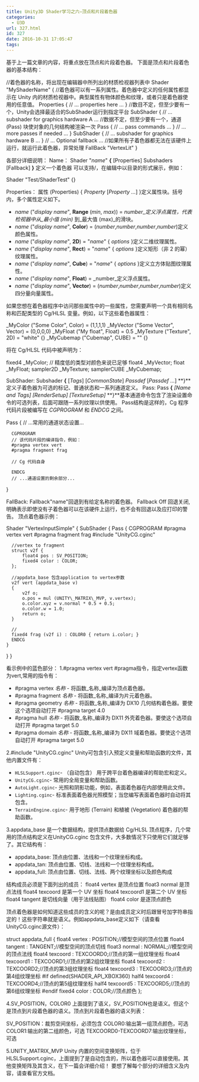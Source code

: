 ```yaml
---
title: Unity3D Shader学习之六—顶点和片段着色器
categories:
  - U3D
url: 327.html
id: 327
date: 2016-10-31 17:05:47
tags:
---
```


基于上一篇文章的内容，将重点放在顶点和片段着色器。 下面是顶点和片段着色器的基本结构：

//着色器的名称，将出现在编辑器中所列出的材质检视器列表中
Shader "MyShaderName" {
//着色器可以有一系列属性。着色器中定义的任何属性都显示在 Unity 内的材质检视器中。典型属性有物体颜色和纹理，或者只是着色器使用的任意值。
Properties {
// ... properties here ...
    }
//数目不定，但至少要有一个，Unity会选择最适合的SubShader运行到指定平台
SubShader {
// ... subshader for graphics hardware A ...
//数据不定，但至少要有一个，通道 (Pass) 块使对象的几何结构被渲染一次
Pass {
// ... pass commands ...
        }
// ... more passes if needed ...
    }
SubShader {
// ... subshader for graphics hardware B ...
    }
// ... Optional fallback ...
//如果所有子着色器都无法在该硬件上运行，就运行此着色器，异常处理
FallBack "VertexLit"
}

各部分详细说明： Name： Shader "_name_" **{** \[Properties\] Subshaders \[Fallback\] **}** 定义一个着色器 可以支持/，在编辑中以目录的形式展示，例如：

Shader "Test/ShaderTest" {}

Properties： 属性 (Properties) { _Property_ \[_Property ..._\] }定义属性块。括号内，多个属性定义如下。

*   _name_ ("_display name_", **Range** (_min_, _max_)) = _number_定义浮点属性，代表检视器中从_最小值 (min)_ 到_最大值 (max)_的滑块。
*   _name_ ("_display name_", **Color**) = (_number_,_number_,_number_,_number_)定义颜色属性。
*   _name_ ("_display name_", **2D**) = "_name_" { _options_ }定义二维纹理属性。
*   _name_ ("_display name_", **Rect**) = "_name_" { _options_ }定义矩形（非 2 的幂）纹理属性。
*   _name_ ("_display name_", **Cube**) = "_name_" { _options_ }定义立方体贴图纹理属性。
*   _name_ ("_display name_", **Float**) = _number_定义浮点属性。
*   _name_ ("_display name_", **Vector**) = (_number_,_number_,_number_,_number_)定义四分量向量属性。

如果您想在着色器程序中访问那些属性中的一些属性，您需要声明一个具有相同名称和匹配类型的 Cg/HLSL 变量。例如，以下这些着色器属性：

_MyColor ("Some Color", Color) = (1,1,1,1) 
_MyVector ("Some Vector", Vector) = (0,0,0,0) 
_MyFloat ("My float", Float) = 0.5 
_MyTexture ("Texture", 2D) = "white" {} 
_MyCubemap ("Cubemap", CUBE) = "" {} 

将在 Cg/HLSL 代码中被声明为：

fixed4 _MyColor; // 精度低的类型对颜色来说已足够
float4 _MyVector;
float _MyFloat; 
sampler2D _MyTexture;
samplerCUBE _MyCubemap;

SubShader: Subshader **{** \[_Tags_\] \[_CommonState_\] _Passdef_ \[_Passdef ..._\] **}**定义子着色器为可选的标记、普通状态和一系列通道定义。 Pass: Pass **{** _\[Name and Tags\] \[RenderSetup\] \[TextureSetup\]_ **}**基本通道命令包含了渲染设置命令的可选列表，后面可跟随一系列纹理以供使用。 Pass结构是这样的，Cg 程序代码片段被编写在 _CGPROGRAM_ 和 _ENDCG_ 之间。

 Pass {
      // ...常用的通道状态设置...

      CGPROGRAM
      // 该代码片段的编译指令，例如：
      #pragma vertex vert
      #pragma fragment frag

      // Cg 代码自身

      ENDCG
      // ...通道设置的剩余部分...
  }

FallBack: Fallback"name"回退到有给定名称的着色器。 Fallback Off 回退关闭,明确表示即使没有子着色器可以在该硬件上运行，也不会有回退以及应打印的警告。 顶点着色器示例：

Shader "VertexInputSimple" {
  SubShader {
    Pass {
      CGPROGRAM
      #pragma vertex vert
      #pragma fragment frag
      #include "UnityCG.cginc"

      //vertex to fragment
      struct v2f {
          float4 pos : SV_POSITION;
          fixed4 color : COLOR;
      };

      //appdata_base 包含application to vertex参数
      v2f vert (appdata_base v)
      {
          v2f o;
          o.pos = mul (UNITY\_MATRIX\_MVP, v.vertex);
          o.color.xyz = v.normal * 0.5 + 0.5;
          o.color.w = 1.0;
          return o;
      }

      //
      fixed4 frag (v2f i) : COLOR0 { return i.color; }
      ENDCG
    }
  } 
}

看示例中的蓝色部分： 1.#pragma vertex vert #pragma指令，指定vertex函数为vert,常用的指令有：

*   #pragma vertex _名称_ \- 将函数_名称_编译为顶点着色器。
*   #pragma fragment _名称_ \- 将函数_名称_编译为片元着色器。
*   #pragma geometry _名称_ \- 将函数_名称_编译为 DX10 几何结构着色器。要使这个选项自动打开 #pragma target 4.0
*   #pragma hull _名称_ \- 将函数_名称_编译为 DX11 外壳着色器。要使这个选项自动打开 #pragma target 5.0
*   #pragma domain _名称_ \- 将函数_名称_编译为 DX11 域着色器。要使这个选项自动打开 #pragma target 5.0

2.#include "UnityCG.cginc" Unity可包含引入预定义变量和帮助函数的文件，其他内置文件有：

*   `HLSLSupport.cginc`\- （自动包含） 用于跨平台着色器编译的帮助宏和定义。
*   `UnityCG.cginc`\- 常用的全局变量和帮助函数。
*   `AutoLight.cginc`\- 光照和阴影功能，例如，表面着色器在内部使用此文件。
*   `Lighting.cginc`\- 标准表面着色器光照模型；当您编写表面着色器时自动将其包含。
*   `TerrainEngine.cginc`\- 用于地形 (Terrain) 和植被 (Vegetation) 着色器的帮助函数。

3.appdata_base 是一个数据结构，提供顶点数据给 Cg/HLSL 顶点程序，几个常用的顶点结构定义在UnityCG.cginc 包含文件，大多数情况下只使用它们就足够了。其它结构有：

*   appdata_base: 顶点由位置、法线和一个纹理坐标构成。
*   appdata_tan: 顶点由位置、切线、法线和一个纹理坐标构成。
*   appdata_full: 顶点由位置、切线、法线、两个纹理坐标以及颜色构成

结构成员必须是下面列出的成员： float4 vertex 是顶点位置 float3 normal 是顶点法线 float4 texcoord 是第一个 UV 坐标 float4 texcoord1 是第二个 UV 坐标 float4 tangent 是切线向量（用于法线贴图） float4 color 是逐顶点颜色

顶点着色器是如何知道这些成员的含义的呢？是由成员定义时后跟冒号加字符串指定的！这些字符串就是语义。例如appdata_base定义如下（请查看UnityCG.cginc源文件）：

 struct appdata_full {
 float4 vertex : POSITION;//模型空间的顶点位置
 float4 tangent : TANGENT;//模型空间的顶点切线
 float3 normal : NORMAL;//模型空间的顶点法线
 float4 texcoord : TEXCOORD0;//顶点的第一组纹理坐标
 float4 texcoord1 : TEXCOORD1;//顶点的第2组纹理坐标
 float4 texcoord2 : TEXCOORD2;//顶点的第3组纹理坐标
 float4 texcoord3 : TEXCOORD3;//顶点的第4组纹理坐标
#if defined(SHADER\_API\_XBOX360)
 half4 texcoord4 : TEXCOORD4;//顶点的第5组纹理坐标
 half4 texcoord5 : TEXCOORD5;//顶点的第6组纹理坐标
#endif
 fixed4 color : COLOR;//顶点颜色
};

4.SV\_POSITION，COLOR0 上面提到了语义，SV\_POSITION也是语义。但这个是顶点到片段着色器的语义。顶点到片段着色器的语义列表：

SV_POSITION：裁剪空间坐标，必须包含
COLOR0:输出第一组顶点颜色，可选
COLOR1:输出的第二组颜色，可选
TEXCOORD0-TEXCOORD7:输出纹理坐标，可选

5.UNITY\_MATRIX\_MVP Unity 内置的空间变换矩阵，位于HLSLSupport.cginc，上面提到了是自动包含的，所以着色器可以直接使用。其他变换矩阵及其含义，在下一篇会详细介绍！ 要想了解每个部分的详细含义及内容，请查看官方文档。